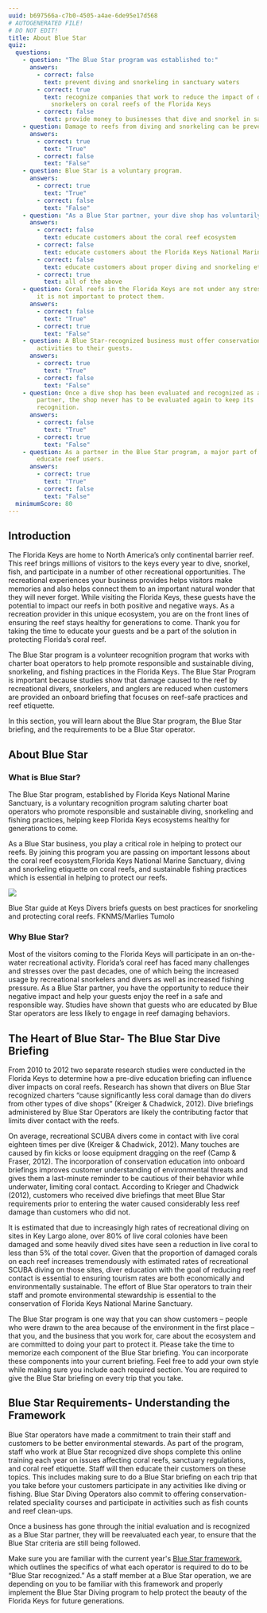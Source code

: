 ```yaml
---
uuid: b697566a-c7b0-4505-a4ae-6de95e17d568
# AUTOGENERATED FILE!
# DO NOT EDIT!
title: About Blue Star
quiz:
  questions:
    - question: "The Blue Star program was established to:"
      answers:
        - correct: false
          text: prevent diving and snorkeling in sanctuary waters
        - correct: true
          text: recognize companies that work to reduce the impact of divers and
            snorkelers on coral reefs of the Florida Keys
        - correct: false
          text: provide money to businesses that dive and snorkel in sanctuary waters
    - question: Damage to reefs from diving and snorkeling can be prevented.
      answers:
        - correct: true
          text: "True"
        - correct: false
          text: "False"
    - question: Blue Star is a voluntary program.
      answers:
        - correct: true
          text: "True"
        - correct: false
          text: "False"
    - question: "As a Blue Star partner, your dive shop has voluntarily agreed to:"
      answers:
        - correct: false
          text: educate customers about the coral reef ecosystem
        - correct: false
          text: educate customers about the Florida Keys National Marine Sanctuary
        - correct: false
          text: educate customers about proper diving and snorkeling etiquette
        - correct: true
          text: all of the above
    - question: Coral reefs in the Florida Keys are not under any stress and therefore
        it is not important to protect them.
      answers:
        - correct: false
          text: "True"
        - correct: true
          text: "False"
    - question: A Blue Star-recognized business must offer conservation-related
        activities to their guests.
      answers:
        - correct: true
          text: "True"
        - correct: false
          text: "False"
    - question: Once a dive shop has been evaluated and recognized as a Blue Star
        partner, the shop never has to be evaluated again to keep its
        recognition.
      answers:
        - correct: false
          text: "True"
        - correct: true
          text: "False"
    - question: As a partner in the Blue Star program, a major part of your role is to
        educate reef users.
      answers:
        - correct: true
          text: "True"
        - correct: false
          text: "False"
  minimumScore: 80
---
```

## Introduction

The Florida Keys are home to North America’s only continental barrier reef. This reef brings millions of visitors to the keys every year to dive, snorkel, fish, and participate in a number of other recreational opportunities. The recreational experiences your business provides helps visitors make memories and also helps connect them to an important natural wonder that they will never forget. While visiting the Florida Keys, these guests have the potential to impact our reefs in both positive and negative ways. As a recreation provider in this unique ecosystem, you are on the front lines of ensuring the reef stays healthy for generations to come. Thank you for taking the time to educate your guests and be a part of the solution in protecting Florida’s coral reef. 

The Blue Star program is a volunteer recognition program that works with charter boat operators to help promote responsible and sustainable diving, snorkeling, and fishing practices in the Florida Keys. The Blue Star Program is important because studies show that damage caused to the reef by recreational divers, snorkelers, and anglers are reduced when customers are provided an onboard briefing that focuses on reef-safe practices and reef etiquette.

In this section, you will learn about the Blue Star program, the Blue Star briefing, and the requirements to be a Blue Star operator.

## About Blue Star

### What is Blue Star?

The Blue Star program, established by Florida Keys National Marine Sanctuary, is a voluntary recognition program saluting charter boat operators who promote responsible and sustainable diving, snorkeling and fishing practices, helping keep Florida Keys ecosystems healthy for generations to come.

As a Blue Star business, you play a critical role in helping to protect our reefs. By joining this program you are passing on important lessons about the coral reef ecosystem,Florida Keys National Marine Sanctuary, diving and snorkeling etiquette on coral reefs, and sustainable fishing practices which is essential in helping to protect our reefs.

<div class="image-caption my-8 rounded-md"><div class="rounded-md overflow-hidden"><img src="https://res.cloudinary.com/duzmgsio4/image/upload/v1583011565/fknms-bluestar/dive-boat-mate-briefs-guests.jpg" /></div><p class="text-sm text-center">Blue Star guide at Keys Divers briefs guests on best practices for snorkeling and protecting coral reefs.&nbsp;<span class="font-semibold">FKNMS/Marlies Tumolo</span></p></div>

### Why Blue Star?

Most of the visitors coming to the Florida Keys will participate in an on-the-water recreational activity. Florida’s coral reef has faced many challenges and stresses over the past decades, one of which being the increased usage by recreational snorkelers and divers as well as increased fishing pressure. As a Blue Star partner, you have the opportunity to reduce their negative impact and help your guests enjoy the reef in a safe and responsible way. Studies have shown that guests who are educated by Blue Star operators are less likely to engage in reef damaging behaviors.

## The Heart of Blue Star- The Blue Star Dive Briefing

From 2010 to 2012 two separate research studies were conducted in the Florida Keys to determine how a pre-dive education briefing can influence diver impacts on coral reefs. Research has shown that divers on Blue Star recognized charters “cause significantly less coral damage than do divers from other types of dive shops” (Kreiger & Chadwick, 2012). Dive briefings administered by Blue Star Operators are likely the contributing factor that limits diver contact with the reefs. 

On average, recreational SCUBA divers come in contact with live coral eighteen times per dive (Kreiger & Chadwick, 2012). Many touches are caused by fin kicks or loose equipment dragging on the reef (Camp & Fraser, 2012). The incorporation of conservation education into onboard briefings improves customer understanding of environmental threats and gives them a last-minute reminder to be cautious of their behavior while underwater, limiting coral contact. According to Krieger and Chadwick (2012), customers who received dive briefings that meet Blue Star requirements prior to entering the water caused considerably less reef damage than customers who did not. 

It is estimated that due to increasingly high rates of recreational diving on sites in Key Largo alone, over 80% of live coral colonies have been damaged and some heavily dived sites have seen a reduction in live coral to less than 5% of the total cover. Given that the proportion of damaged corals on each reef increases tremendously with estimated rates of recreational SCUBA diving on those sites, diver education with the goal of reducing reef contact is essential to ensuring tourism rates are both economically and environmentally sustainable. The effort of Blue Star operators to train their staff and promote environmental stewardship is essential to the conservation of Florida Keys National Marine Sanctuary. 

The Blue Star program is one way that you can show customers – people who were drawn to the area because of the environment in the first place – that you, and the business that you work for, care about the ecosystem and are committed to doing your part to protect it. Please take the time to memorize each component of the Blue Star briefing. You can incorporate these components into your current briefing. Feel free to add your own style while making sure you include each required section. You are required to give the Blue Star briefing on every trip that you take.

## Blue Star Requirements- Understanding the Framework

Blue Star operators have made a commitment to train their staff and customers to be better environmental stewards. As part of the program, staff who work at Blue Star recognized dive shops complete this online training each year on issues affecting coral reefs, sanctuary regulations, and coral reef etiquette. Staff will then educate their customers on these topics. This includes making sure to do a Blue Star briefing on each trip that you take before your customers participate in any activities like diving or fishing. Blue Star Diving Operators also commit to offering conservation-related speciality courses and participate in activities such as fish counts and reef clean-ups.

Once a business has gone through the initial evaluation and is recognized as a Blue Star partner, they will be reevaluated each year, to ensure that the Blue Star criteria are still being followed.

Make sure you are familiar with the current year's [Blue Star framework](https://sanctuaries.noaa.gov/bluestar/become.html), which outlines the specifics of what each operator is required to do to be “Blue Star recognized.” As a staff member at a Blue Star operation, we are depending on you to be familiar with this framework and properly implement the Blue Star Diving program to help protect the beauty of the Florida Keys for future generations.